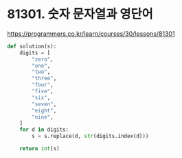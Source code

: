 # 81301. 숫자 문자열과 영단어

https://programmers.co.kr/learn/courses/30/lessons/81301

```python
def solution(s):
    digits = [
        "zero",
        "one",
        "two",
        "three",
        "four",
        "five",
        "six",
        "seven",
        "eight",
        "nine",
    ]
    for d in digits:
        s = s.replace(d, str(digits.index(d)))

    return int(s)
```
